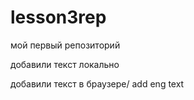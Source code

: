 ﻿# lesson3rep
мой первый репозиторий

добавили текст локально

добавили текст в браузере/ add eng text
